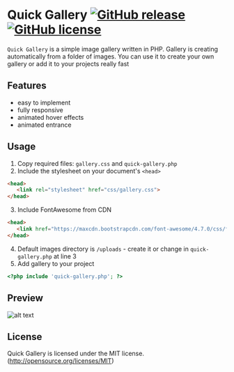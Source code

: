 # Quick Gallery [![GitHub release](https://img.shields.io/github/release/dawidgorecki/quick-gallery.svg)](https://github.com/dawidgorecki/quick-gallery/releases) [![GitHub license](https://img.shields.io/badge/license-MIT-blue.svg)](https://raw.githubusercontent.com/dawidgorecki/quick-gallery/master/LICENSE)
`Quick Gallery` is a simple image gallery written in PHP. Gallery is creating automatically from a folder of images. You can use it to create your own gallery or add it to your projects really fast
## Features
- easy to implement
- fully responsive
- animated hover effects
- animated entrance
## Usage
1. Copy required files: `gallery.css` and `quick-gallery.php`
2. Include the stylesheet on your document's `<head>`
```html
<head>
   <link rel="stylesheet" href="css/gallery.css">
</head>
```
3. Include FontAwesome from CDN
```html
<head>
   <link href="https://maxcdn.bootstrapcdn.com/font-awesome/4.7.0/css/font-awesome.min.css" rel="stylesheet">
</head>
```
4. Default images directory is `/uploads` - create it or change in `quick-gallery.php` at line 3
5. Add gallery to your project
```php
<?php include 'quick-gallery.php'; ?>
```
## Preview
![alt text](http://dawidgorecki.pl/github/qg-preview-mobile.jpg)
## License
Quick Gallery is licensed under the MIT license. (http://opensource.org/licenses/MIT)